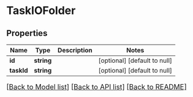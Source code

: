 # TaskIOFolder

## Properties
Name | Type | Description | Notes
------------ | ------------- | ------------- | -------------
**id** | **string** |  | [optional] [default to null]
**taskId** | **string** |  | [optional] [default to null]

[[Back to Model list]](../README.md#documentation-for-models) [[Back to API list]](../README.md#documentation-for-api-endpoints) [[Back to README]](../README.md)

<style>
     p, ul, ol, li { font-size: 18px !important;}
</style>


